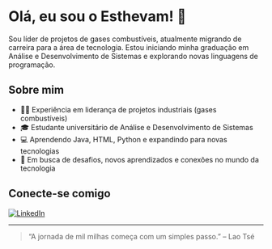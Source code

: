 # Olá, eu sou o Esthevam! 👋

Sou líder de projetos de gases combustíveis, atualmente migrando de carreira para a área de tecnologia. Estou iniciando minha graduação em Análise e Desenvolvimento de Sistemas e explorando novas linguagens de programação.

## Sobre mim

- 👨‍🔬 Experiência em liderança de projetos industriais (gases combustíveis)
- 🎓 Estudante universitário de Análise e Desenvolvimento de Sistemas
- 💻 Aprendendo Java, HTML, Python e expandindo para novas tecnologias
- 🚀 Em busca de desafios, novos aprendizados e conexões no mundo da tecnologia

## Conecte-se comigo

[![LinkedIn](https://img.shields.io/badge/LinkedIn-Esthevam%20Alvico-blue?style=flat-square&logo=linkedin)](https://www.linkedin.com/in/esthevam-alvico-25518728b?utm_source=share&utm_campaign=share_via&utm_content=profile&utm_medium=android_app)

---

> “A jornada de mil milhas começa com um simples passo.” – Lao Tsé

